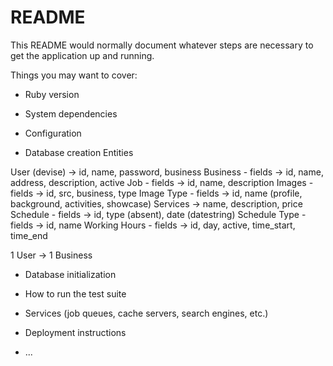 # README

This README would normally document whatever steps are necessary to get the
application up and running.

Things you may want to cover:

* Ruby version

* System dependencies

* Configuration

* Database creation
Entities

User (devise) -> id, name, password, business
Business - fields -> id, name, address, description, active
Job - fields -> id, name, description
Images - fields -> id, src, business, type
Image Type - fields -> id, name (profile, background, activities, showcase)
Services -> name, description, price
Schedule - fields -> id, type (absent), date (datestring)
Schedule Type - fields -> id, name
Working Hours - fields -> id, day, active,  time_start, time_end

1 User -> 1 Business


* Database initialization

* How to run the test suite

* Services (job queues, cache servers, search engines, etc.)

* Deployment instructions

* ...
